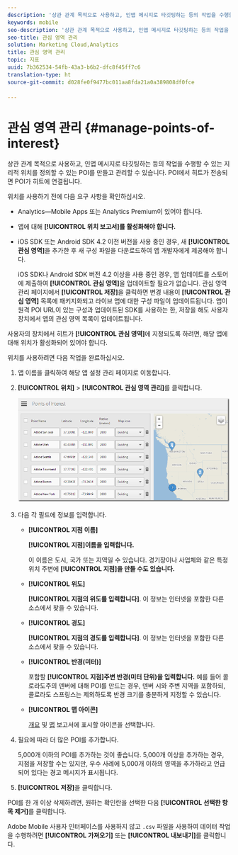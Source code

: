 ```yaml
---
description: '상관 관계 목적으로 사용하고, 인앱 메시지로 타깃팅하는 등의 작업을 수행할 수 있는 지리적 위치를 정의할 수 있는 관심 영역을 만들고 관리할 수 있습니다. 히트가 관심 영역에서 전송되는 경우 해당 관심 영역이 해당 히트에 연결됩니다. '
keywords: mobile
seo-description: '상관 관계 목적으로 사용하고, 인앱 메시지로 타깃팅하는 등의 작업을 수행할 수 있는 지리적 위치를 정의할 수 있는 관심 영역을 만들고 관리할 수 있습니다. 히트가 관심 영역에서 전송되는 경우 해당 관심 영역이 해당 히트에 연결됩니다. '
seo-title: 관심 영역 관리
solution: Marketing Cloud,Analytics
title: 관심 영역 관리
topic: 지표
uuid: 7b362534-54fb-43a3-b6b2-dfc8f45ff7c6
translation-type: ht
source-git-commit: d028fe0f9477bc011aa8fda21a0a389808df0fce

---
```



# 관심 영역 관리 {#manage-points-of-interest}

상관 관계 목적으로 사용하고, 인앱 메시지로 타깃팅하는 등의 작업을 수행할 수 있는 지리적 위치를 정의할 수 있는 POI를 만들고 관리할 수 있습니다. POI에서 히트가 전송되면 POI가 히트에 연결됩니다.

위치를 사용하기 전에 다음 요구 사항을 확인하십시오.

* Analytics—Mobile Apps 또는 Analytics Premium이 있어야 합니다.
* 앱에 대해 **[!UICONTROL 위치 보고서]를 활성화해야 합니다.**
* iOS SDK 또는 Android SDK 4.2 이전 버전을 사용 중인 경우, 새 **[!UICONTROL 관심 영역]**&#x200B;을 추가한 후 새 구성 파일을 다운로드하여 앱 개발자에게 제공해야 합니다.

   iOS SDK나 Android SDK 버전 4.2 이상을 사용 중인 경우, 앱 업데이트를 스토어에 제출하여 **[!UICONTROL 관심 영역]**&#x200B;을 업데이트할 필요가 없습니다. 관심 영역 관리 페이지에서 **[!UICONTROL 저장]**&#x200B;을 클릭하면 변경 내용이 **[!UICONTROL 관심 영역]** 목록에 패키지화되고 라이브 앱에 대한 구성 파일이 업데이트됩니다. 앱이 원격 POI URL이 있는 구성과 업데이트된 SDK를 사용하는 한, 저장을 해도 사용자 장치에서 앱의 관심 영역 목록이 업데이트됩니다.

사용자의 장치에서 히트가 **[!UICONTROL 관심 영역]**&#x200B;에 지정되도록 하려면, 해당 앱에 대해 위치가 활성화되어 있어야 합니다.

위치를 사용하려면 다음 작업을 완료하십시오.

1. 앱 이름을 클릭하여 해당 앱 설정 관리 페이지로 이동합니다.
1. **[!UICONTROL 위치]** &gt; **[!UICONTROL 관심 영역 관리]**&#x200B;를 클릭합니다.

   ![단계 결과](assets/poi.png)

1. 다음 각 필드에 정보를 입력합니다.

   * **[!UICONTROL 지점 이름]**

      **[!UICONTROL 지점]이름을 입력합니다.**

      이 이름은 도시, 국가 또는 지역일 수 있습니다. 경기장이나 사업체와 같은 특정 위치 주변에 **[!UICONTROL 지점]을 만들 수도 있습니다.**

   * **[!UICONTROL 위도]**

      **[!UICONTROL 지점의 위도를 입력합니다]**. 이 정보는 인터넷을 포함한 다른 소스에서 찾을 수 있습니다.

   * **[!UICONTROL 경도]**

      **[!UICONTROL 지점의 경도를 입력합니다]**. 이 정보는 인터넷을 포함한 다른 소스에서 찾을 수 있습니다.

   * **[!UICONTROL 반경(미터)]**

      포함할 **[!UICONTROL 지점]주변 반경(미터 단위)을 입력합니다.** 예를 들어 콜로라도주의 덴버에 대해 POI를 만드는 경우, 덴버 시와 주변 지역을 포함하되, 콜로라도 스프링스는 제외하도록 반경 크기를 충분하게 지정할 수 있습니다.

   * **[!UICONTROL 맵 아이콘]**

      [개요](/help/using/location/c-location-overview.md) 및 [맵](/help/using/location/c-map-points.md) 보고서에 표시할 아이콘을 선택합니다.

1. 필요에 따라 더 많은 POI를 추가합니다.

   5,000개 이하의 POI를 추가하는 것이 좋습니다. 5,000개 이상을 추가하는 경우, 지점을 저장할 수는 있지만, 우수 사례에 5,000개 이하의 영역을 추가하라고 언급되어 있다는 경고 메시지가 표시됩니다.

1. **[!UICONTROL 저장]**&#x200B;을 클릭합니다.

POI를 한 개 이상 삭제하려면, 원하는 확인란을 선택한 다음 **[!UICONTROL 선택한 항목 제거]**&#x200B;를 클릭합니다.

Adobe Mobile 사용자 인터페이스를 사용하지 않고 `.csv` 파일을 사용하여 데이터 작업을 수행하려면 **[!UICONTROL 가져오기]** 또는 **[!UICONTROL 내보내기]**&#x200B;를 클릭합니다.

